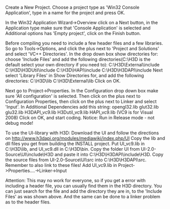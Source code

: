 Create a New Project. Choose a project type as 'Win32 Console Application', type in a name for the project and press OK.

In the Win32 Application Wizard->Overview click on a Next button, in the Application type make sure that 'Console Application' is selected and Additional options has 'Empty project', click on the Finish button.

Before compiling you need to include a few header files and a few libraries. So go to Tools->Options, and click the plus next to 'Project and Solutions' and select 'VC++ Directories'. In the drop down box show directories for: choose 'Include Files' and add the following directories(C:\H3D is the default select your own directory if you need to):
C:\H3D\External\include
C:\H3D\H3DUtil\include
C:\H3D\HAPI\include
C:\H3D\H3DAPI\include
Next select 'Library Files' in Show Directories for, and add the following directories:
C:\H3D\lib
C:\H3D\External\lib
Click on OK.

Next go to Project->Properties. In the Configuration drop down box make sure 'All configuration' is selected. Then click on the plus next to Configuration Properties, then click on the plus next to Linker and select 'Input'. In Additional Dependencies add this string: opengl32.lib glut32.lib glu32.lib H3DAPI\_vc9.lib H3Dutil\_vc9.lib HAPI\_vc9.lib  (VC9 is for Visual 2008)
Click on OK, and start coding.
Notice: Run in Release mode - not debug mode!

To use the UI-library with H3D:
Download the UI and follow the directions on http://www.h3dapi.org/modules/mediawiki/index.php/UI
Copy the lib and dll files you get from building the INSTALL project. Put UI\_vc9.lib in C:\H3D\lib, and UI\_vc9.dll in C:\H3D\bin. Copy the folder UI from UI-2.0-Source\UI\include\H3D and paste it into C:\H3D\H3DAPI\include\H3D. Copy the source files from UI-2.0-Source\UI\src into C:\H3D\H3DAPI\src. Remember to also link to these files! Add UI\_vc9.lib in Project->Properties....->Linker->Input

Attention: This may no work for everyone, so if you get a error with including a header file, you can usually find them in the H3D directory. You can just search for the file and add the directory they are in, to the 'Include Files' as was shown above.
And the same can be done to a linker problem as to the header files.